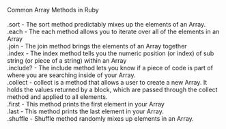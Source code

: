Common Array Methods in Ruby
<br/>
<br/>
.sort - The sort method predictably mixes up the elements of an Array.
<br/>
.each - The each method allows you to iterate over all of the elements in an Array
<br/>
.join - The join method brings the elements of an Array together
<br/>
.index - The index method tells you the numeric position (or index) of sub string (or piece of a string) within an Array
<br/>
.include? - The include method lets you know if a piece of code is part of where you are searching inside of your Array.
<br/>
.collect - collect is a method that allows a user to create a new Array. It holds the values returned by a block, which are passed through the collect method and applied to all elements.
<br/>
.first - This method prints the first element in your Array
<br/>
.last - This method prints the last element in your Array.
<br/>
.shuffle - Shuffle method randomly mixes up elements in an Array.
